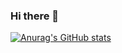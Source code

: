 ### Hi there 👋
[![Anurag's GitHub stats](https://github-readme-stats.vercel.app/api?username=victorbxavier)](https://github.com/anuraghazra/github-readme-stats)
<!--
**victorbxavier/victorbxavier** is a ✨ _special_ ✨ repository because its `README.md` (this file) appears on your GitHub profile.

Here are some ideas to get you started:

- 🔭 I’m currently working on ...
- 🌱 I’m currently learning ...
- 👯 I’m looking to collaborate on ...
- 🤔 I’m looking for help with ...
- 💬 Ask me about ...
- 📫 How to reach me: ...
- 😄 Pronouns: ...
- ⚡ Fun fact: ...
-->
